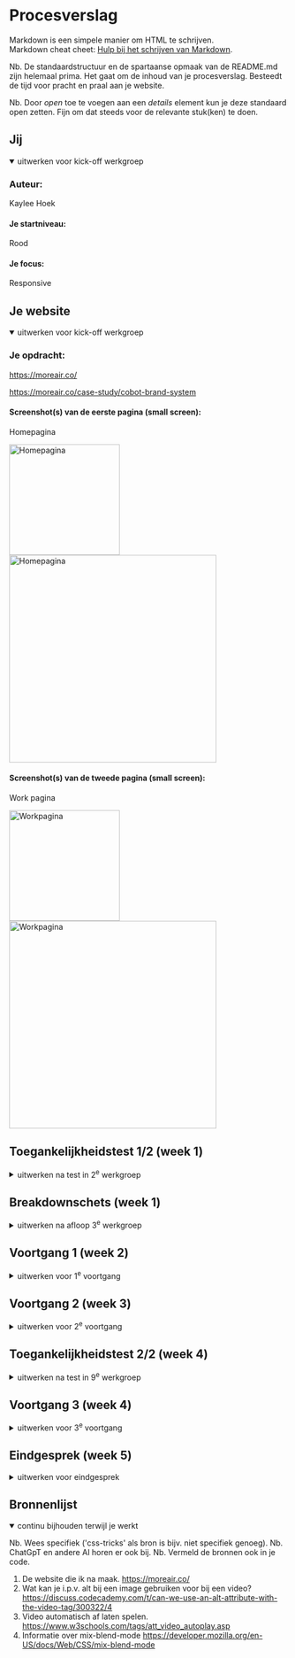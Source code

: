 # Procesverslag
Markdown is een simpele manier om HTML te schrijven.  
Markdown cheat cheet: [Hulp bij het schrijven van Markdown](https://github.com/adam-p/markdown-here/wiki/Markdown-Cheatsheet).

Nb. De standaardstructuur en de spartaanse opmaak van de README.md zijn helemaal prima. Het gaat om de inhoud van je procesverslag. Besteedt de tijd voor pracht en praal aan je website.

Nb. Door *open* toe te voegen aan een *details* element kun je deze standaard open zetten. Fijn om dat steeds voor de relevante stuk(ken) te doen.





## Jij

<details open>
  <summary>uitwerken voor kick-off werkgroep</summary>

  ### Auteur:
  Kaylee Hoek

  #### Je startniveau:
  Rood

  #### Je focus:
  Responsive
 
</details>





## Je website

<details open>
  <summary>uitwerken voor kick-off werkgroep</summary>

  ### Je opdracht:
  https://moreair.co/
  
  https://moreair.co/case-study/cobot-brand-system

  #### Screenshot(s) van de eerste pagina (small screen): 
  Homepagina
  
  <img src="https://github.com/user-attachments/assets/e6db875e-a4d7-4005-a341-f6000efa9588" alt="Homepagina" width="200px">
  <img src="https://github.com/user-attachments/assets/d92d9506-f27c-4f0c-819c-0108508bcc46" alt="Homepagina" width="375px">


  #### Screenshot(s) van de tweede pagina (small screen):
  Work pagina
  
  <img src="https://github.com/user-attachments/assets/67b4dfd3-ce11-4364-9ded-f2186941274b" alt="Workpagina" width="200px">
  <img src="https://github.com/user-attachments/assets/00c7dc60-22e9-4f1b-ae3f-b5421a3278e4" alt="Workpagina" width="375px">
  
 
</details>



## Toegankelijkheidstest 1/2 (week 1)

<details>
  <summary>uitwerken na test in 2<sup>e</sup> werkgroep</summary>

  ### Bevindingen
  Lijst met je bevindingen die in de test naar voren kwamen:
  
  <img src="https://github.com/user-attachments/assets/1671c2eb-9dc1-4f4e-84a4-aef8d644277e" alt="WCAG checklist" width="375px">
  <img src="https://github.com/user-attachments/assets/585d0fc1-68b8-40d9-be7d-39b970855236" alt="WCAG checklist" width="375px">
  <img src="https://github.com/user-attachments/assets/691413b7-1f84-4e50-ab07-71407dbd1b08" alt="WCAG checklist" width="375px">
  <img src="https://github.com/user-attachments/assets/c79849c8-007d-48c1-a3f0-70a040219ff7" alt="WCAG checklist" width="375px">
  <img src="https://github.com/user-attachments/assets/4cdd3d6b-c802-4376-a3a8-53e8e9589792" alt="WCAG checklist" width="375px">
  

  Lijst met eigen ondervindingen (screenreader):
  - Navigatie bar is raar. Zegt wel de link, maar niet dat je in de navigatie zit. Het is ook geen aparte stap om in de navigatie te komen. Deze zit een soort hidden op de pagina.
  - De header (titel) wordt alleen in letters gezegd, niet als heel woord.
  - De pagina wordt blanko als je met de screenreader verder naar beneden navigeert.
  - Hij zegt de industries 1 voor 1 (onnodig).
  - Getallen worden gezegd als vijf nul plus i.p.v. vijftig plus.
  - De afbeeldingen van de brandings worden niet uitgesproken. Alleen dat het een element is.
  - Link wordt niet benoemd als link.

</details>



## Breakdownschets (week 1)

<details>
  <summary>uitwerken na afloop 3<sup>e</sup> werkgroep</summary>

  ### de hele pagina: 
  <img src="https://github.com/user-attachments/assets/f08093b3-12c7-40e0-a32e-95770de83316" alt="Breakdown van de hele pagina" width="200px">

  ### dynamisch deel (bijv menu): 
  <img src="https://github.com/user-attachments/assets/3d32c233-7e84-42cd-86c6-1dbe2e9787e7" alt="Breakdown van een dynamisch deel" width="375px">
  <img src="https://github.com/user-attachments/assets/50ce31e8-a6fb-4dee-b3bc-a721e1bb6576" alt="Breakdown van een dynamisch deel" width="375px">

  ### wellicht nog een dynamisch deel (bijv filter): 
  <img src="https://github.com/user-attachments/assets/734a5056-a611-4b72-afd5-fef422042eac" alt="breakdown van nog een dynamisch deel" width="375px">
  <img src="https://github.com/user-attachments/assets/7eaa6469-7591-402d-b340-69e2df1ae720" alt="breakdown van nog een dynamisch deel" width="375px">

</details>





## Voortgang 1 (week 2)

<details>
  <summary>uitwerken voor 1<sup>e</sup> voortgang</summary>

  ### Stand van zaken
  hier dit ging goed & dit was lastig (neem ook screenshots op van delen van je website en code)

  ### Ging goed:
  - Het opzetten van mijn HTML bestanden ging goed. Door de breakdown schetsen kreeg ik meteen een beter beeld van hoe de HTML structuur in elkaar stak en daarom was het aanmaken van deze bestanden ook niet heel gemoeilijk.
  <img src="https://github.com/user-attachments/assets/f6cd5a0b-870b-4818-8711-247b0843a548" alt="Screenshot van mijn homepagina die ik in HTML heb gecodeert." width="375px">

  ### Dit was lastig:
  - Ik had even een uitdaging met het invoegen van mijn extra HTML naar github. Dit is uiteindelijk wel gelukt aangezien ik op een andere knop heb gedrukt die hetzelfde zou moeten doen. Deze werkte wel terwijl de andere knop ook had moeten werken, maar uiteindelijk is alles goed gekomen.
  <img src="https://github.com/user-attachments/assets/326cf20d-1fed-4a3d-a86a-803f0b613bfc" alt="Screenshot van de niet werkende knop" width="375px">
  <img src="https://github.com/user-attachments/assets/dac40aa1-e4f0-4895-9477-61b3fe4e4fab" alt="Screenshot van de werkende knop" width="375px">
  - Op de website is er geen svg die ik kan downloaden voor de sociale media. Ik heb gezien dat de volledige svg werkt, maar als ik het convert naar svg file werkt hij niet meer.
  <img src="https://github.com/user-attachments/assets/8c0f41ce-9af2-4df1-ba13-c94c8f882f11" alt="Screenshot van de niet werkende sociale media" width="375px">

  ### Agenda voor meeting
  samen met je groepje opstellen

  | Sharon              | Audrey               | Jelle             | Kaylee                                |
  | ---                 | ---                  | ---               | ---                                   |
  | No horizontal scroll| juiste tags gebruikt?|                   | svg omzetten?                         |
  |                     | Beter in html of css?|                   | hoe een video continu af laten spelen?|


  ### Verslag van meeting
  hier na afloop snel de uitkomsten van de meeting vastleggen

  - Meerdere navigatie mag als dat van toepassing is.
  - Het liefst altijd werken met sections en articles.
  - Class en Id mag net zo goed als firstchild en lastchild etc.
  - SVG's kunnen in zijn geheel in de link en hoeft niet in een image tag.
  - Om de video te kunnen afspelen moet er nog wat extra code bij om dit aan te geven zoals de type aan te duiden en autoplay te benoemen.

  ### Feedback 1ste voortgangsgesprek:
  HTML/Code: Voor het video element moet je nog even goed lezen hoe dit werkt. Netjes semantische code en ook goed ingesprongen, maar op sommige stukjes kan je nog extra 
  spaties toevoegen. Goed bezig met de SVG's. Probeer duidelijke namen te bedenken voor classes.

</details>





## Voortgang 2 (week 3)

<details>
  <summary>uitwerken voor 2<sup>e</sup> voortgang</summary>

  ### Stand van zaken
  hier dit ging goed & dit was lastig (neem ook screenshots op van delen van je website en code)

  Ik ben aan het begin van de week bezig geweest met het uitvogelen van de navigatie. Deze staat namelijk fixed op de pagina en gezamelijk met de uitklapbare hamburger menu vond ik dit nog best lastig om onder de knie te krijgen. Ik ben eerst begonnen met de basis en dat is de html helemaal goed zetten. Dit heb ik gedeeltelijk overgenomen van de website en waar kon semantischer in mijn html opgenomen.
  <img src="https://github.com/user-attachments/assets/715c7d9d-0228-4c28-ba81-71e464878aaa" alt="Screenshot van de header van de navigatie" width="375px">

  Ik ben heel veel gaan uitproberen met css en er was een punt dat ik mijn eigen code niet meer begreep. Dus ik dacht eraan om secties te maken met alle verschillende onderdelen in css om deze navigatie op orde te krijgen. Toen ik dit had gedaan werkte sommige dingen niet meer dus ben ik onderdeel voor onderdeel langs gegaan om te kijken waar het probleem lag. Blijkbaar zat het probleem bij de styling en heb ik deze uiteindelijk zelf kunnen fixen zonder extra hulp van internet. Hier ben ik persoonlijk heel trots op, maar heeft mij wel de rest van de dag gekost om te fixen.
  <img src="https://github.com/user-attachments/assets/2051a9dc-013f-4a19-968c-04f95ae25994" alt="Screenshot van de gefixte css" width="375px">

  Ik moet wel nog de underline animatie fixen onder het logo, maar dat is volgensmij niet heel moeilijk dus zal ik dit later doen als mijn andere planning ook bijloopt.

  De volgende dag ben ik aan de slag gegaan met de video's die autoplay stonden. Ik kwam er wel achter dat de website er heel langszaam van werd aangezien alle video's op die pagina tegelijkertijd aan het afspelen waren. Daarom vond ik het belangrijk om door middel van javascript een code te schrijven die ervoor zorgt dat wanneer de video's niet in beeld zijn ze ook niet afspelen. Dit heb ik ingesteld voor elke video behalve de eerste video aangezien ik merkte dat hij traag werkte aangezien de hele dom eerst ingeladen wordt voordat de javascript van start gaat.
  <img src="https://github.com/user-attachments/assets/ae334210-b9d0-4af1-8534-f79b59907799" alt="Screenshot van javascript" width="375px">
  <img src="https://github.com/user-attachments/assets/b3b39ba8-4c42-4950-bf8b-8a70c3e61fbe" alt="Screenshot van javascript" width="375px">



  ### Agenda voor meeting
  Ik heb gewisseld van groepje zodat ik in de namiddag bij mijn p-uiteiking kan zijn. Daarom wist ik niet wat andere wilde bespreken.

  | Kaylee                    |
  | ---                       |
  | Hoe gebruik je prettier?  |


  ### Verslag van meeting
  hier na afloop snel de uitkomsten van de meeting vastleggen

  - Gebruik geen prettier, maar doe gewoon standaard formatting die in vscode zit.
  - Maak je css wat compacter door meer variabelen te maken en overbodige classes weg te halen.
  - Ga met responsiveness meer grid gebruiken (hierbij aangegeven dat dit onderdeel nog wat moeilijk voor mij is aangezien ik meer met flexbox heb gewerkt voorheen).

</details>





## Toegankelijkheidstest 2/2 (week 4)

<details>
  <summary>uitwerken na test in 9<sup>e</sup> werkgroep</summary>

  ### Bevindingen
  Lijst met je bevindingen die in de test naar voren kwamen (geef ook aan wat er verbeterd is):

  Ik ben na de feedback even bezig gegaan aan het logo. Zodat deze helemaal klopt voordat ik verder ga met de rest van de website. Zo zag ik dat het logo van kleur veranderd als de achtergrond veranderd. Dit heb ik gedaan door middel van mix-blend-mode en filter: invert(). De informatie die ik hierover nodig had hem ik van mozilla mdn (staat ook in de bronvermelding).
  <img src="https://github.com/user-attachments/assets/e6598f14-264a-4344-bd8c-848a82d259c0" alt="Screenshot van het werkende logo met zwart wit contrast." width="375px">

  Daarna wilde ik de underline weghalen. Dit heb ik gedaan door middel van wat aanpassingen in mijn css.


</details>





## Voortgang 3 (week 4)

<details>
  <summary>uitwerken voor 3<sup>e</sup> voortgang</summary>

  ### Stand van zaken
  hier dit ging goed & dit was lastig (neem ook screenshots op van delen van je website en code)


  ### Agenda voor meeting
  samen met je groepje opstellen

  | student 1      | student 2          | student 3    | student 4        |
  | ---            | ---                | ---          | ---              |
  | dit bespreken  | en dit             | en ik dit    | en dan ik dat    |
  | en dat ook nog | dit als er tijd is | nog een punt | dit wil ik zeker |
  | ...            | ...                | ...          | ...              |


  ### Verslag van meeting
  hier na afloop snel de uitkomsten van de meeting vastleggen

  - punt 1
  - punt 2
  - nog een punt
  - ...

</details>





## Eindgesprek (week 5)

<details>
  <summary>uitwerken voor eindgesprek</summary>

  ### Je uitkomst - karakteristiek screenshots:
  <img src="readme-images/dummy-plaatje.jpg" width="375px" alt="uitomst opdracht 1">


  ### Dit ging goed/Heb ik geleerd: 
  Korte omschrijving met plaatjes

  <img src="readme-images/dummy-plaatje.jpg" width="375px" alt="top">


  ### Dit was lastig/Is niet gelukt:
  Korte omschrijving met plaatjes

  <img src="readme-images/dummy-plaatje.jpg" width="375px" alt="bummer">
</details>





## Bronnenlijst

<details open>
  <summary>continu bijhouden terwijl je werkt</summary>

  Nb. Wees specifiek ('css-tricks' als bron is bijv. niet specifiek genoeg). 
  Nb. ChatGpT en andere AI horen er ook bij.
  Nb. Vermeld de bronnen ook in je code.

  1. De website die ik na maak.
  https://moreair.co/
  2. Wat kan je i.p.v. alt bij een image gebruiken voor bij een video?
  https://discuss.codecademy.com/t/can-we-use-an-alt-attribute-with-the-video-tag/300322/4
  3. Video automatisch af laten spelen.
     https://www.w3schools.com/tags/att_video_autoplay.asp
  4. Informatie over mix-blend-mode
     https://developer.mozilla.org/en-US/docs/Web/CSS/mix-blend-mode

</details>
